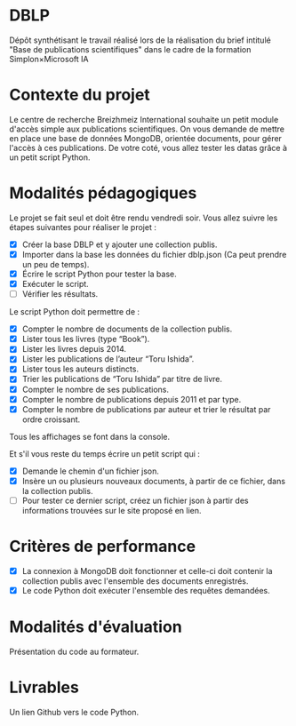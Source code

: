 # DBLP
Dépôt synthétisant le travail réalisé lors de la réalisation du brief intitulé "Base de publications scientifiques" dans le cadre de la formation Simplon×Microsoft IA 

# Contexte du projet

Le centre de recherche Breizhmeiz International souhaite un petit module d'accès simple aux publications scientifiques. On vous demande de mettre en place une base de données MongoDB, orientée documents, pour gérer l'accès à ces publications. De votre coté, vous allez tester les datas grâce à un petit script Python.

# Modalités pédagogiques

Le projet se fait seul et doit être rendu vendredi soir. Vous allez suivre les étapes suivantes pour réaliser le projet : 
- [x] Créer la base DBLP et y ajouter une collection publis.
- [x] Importer dans la base les données du fichier dblp.json (Ca peut prendre un peu de temps).
- [x] Écrire le script Python pour tester la base.
- [x] Exécuter le script.
- [ ] Vérifier les résultats.

Le script Python doit permettre de : 
- [x] Compter le nombre de documents de la collection publis.
- [x] Lister tous les livres (type “Book”).
- [x] Lister les livres depuis 2014.
- [x] Lister les publications de l’auteur “Toru Ishida”.
- [x] Lister tous les auteurs distincts.
- [x] Trier les publications de “Toru Ishida” par titre de livre.
- [x] Compter le nombre de ses publications.
- [x] Compter le nombre de publications depuis 2011 et par type.
- [x] Compter le nombre de publications par auteur et trier le résultat par ordre croissant.

Tous les affichages se font dans la console.

Et s'il vous reste du temps écrire un petit script qui : 
- [x] Demande le chemin d'un fichier json.
- [x] Insère un ou plusieurs nouveaux documents, à partir de ce fichier, dans la collection publis.
- [ ] Pour tester ce dernier script, créez un fichier json à partir des informations trouvées sur le site proposé en lien.

# Critères de performance

- [x] La connexion à MongoDB doit fonctionner et celle-ci doit contenir la collection publis avec l'ensemble des documents enregistrés.
- [x] Le code Python doit exécuter l'ensemble des requêtes demandées.

# Modalités d'évaluation

Présentation du code au formateur.

# Livrables

Un lien Github vers le code Python.